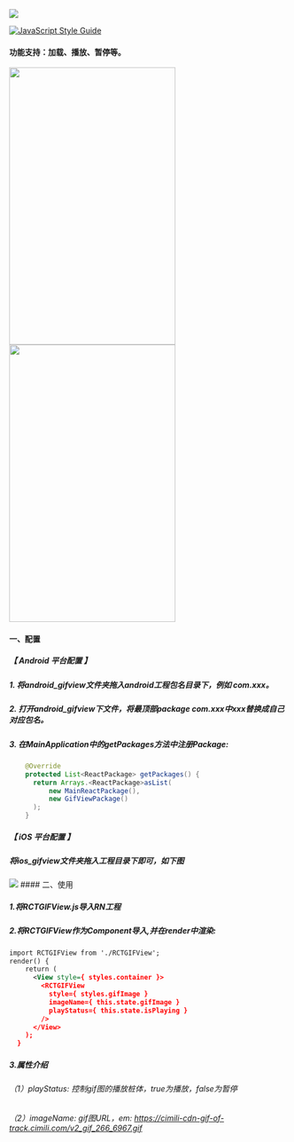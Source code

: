 <img src="http://oleeed73x.bkt.clouddn.com/1523954189_634686.png" />

[![JavaScript Style Guide](https://cdn.rawgit.com/standard/standard/master/badge.svg)](https://github.com/standard/standard)

#### 功能支持：加载、播放、暂停等。

<img width=300 height=500 src="http://oleeed73x.bkt.clouddn.com/1523955151452.jpg" />
<img width=300 height=500 src="http://oleeed73x.bkt.clouddn.com/1523955135615.jpg" />

#### 一、配置

##### 【 Android 平台配置 】
##### 1. 将android_gifview文件夹拖入android工程包名目录下，例如 com.xxx。
##### 2. 打开android_gifview下文件，将最顶部package com.xxx中xxx替换成自己对应包名。
##### 3. 在MainApplication中的getPackages方法中注册Package:
```java
    @Override
    protected List<ReactPackage> getPackages() {
      return Arrays.<ReactPackage>asList(
          new MainReactPackage(),
          new GifViewPackage()
      );
    }
```

##### 【 iOS 平台配置 】
#####  将ios_gifview文件夹拖入工程目录下即可，如下图
<img src="http://oleeed73x.bkt.clouddn.com/1523953350315.jpg"/>
#### 二、使用

##### 1.将RCTGIFView.js导入RN工程
##### 2.将RCTGIFView作为Component导入,并在render中渲染:
```xml
import RCTGIFView from './RCTGIFView';
render() {
    return (
      <View style={ styles.container }>
        <RCTGIFView 
          style={ styles.gifImage } 
          imageName={ this.state.gifImage }
          playStatus={ this.state.isPlaying }
        />
      </View>
    );
  }
```
##### 3.属性介绍
###### （1）playStatus: 控制gif图的播放桩体，true为播放，false为暂停
###### （2）imageName: gif图URL，em: https://cimili-cdn-gif-of-track.cimili.com/v2_gif_266_6967.gif

